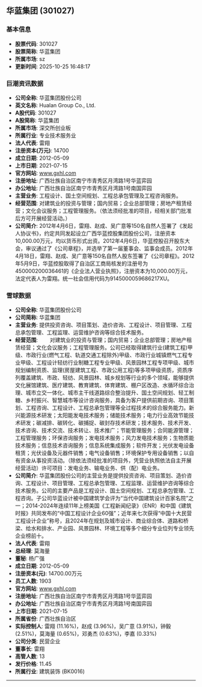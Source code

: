 ## 华蓝集团 (301027)

### 基本信息

- **股票代码**: 301027
- **股票简称**: 华蓝集团
- **所属市场**: sz
- **更新时间**: 2025-10-25 16:48:17

### 巨潮资讯数据

- **公司全称**: 华蓝集团股份公司
- **英文名称**: Hualan Group Co., Ltd.
- **A股代码**: 301027
- **A股简称**: 华蓝集团
- **所属市场**: 深交所创业板
- **所属行业**: 专业技术服务业
- **法人代表**: 雷翔
- **注册资本(万元)**: 14700
- **成立日期**: 2012-05-09
- **上市日期**: 2021-07-15
- **官方网站**: www.gxhl.com
- **注册地址**: 广西壮族自治区南宁市青秀区月湾路1号华蓝弈园
- **办公地址**: 广西壮族自治区南宁市青秀区月湾路1号南国弈园
- **主营业务**: 工程设计、国土空间规划、工程总承包管理及工程咨询服务。
- **经营范围**: 对建筑业的投资与管理；国内贸易；企业总部管理；房地产租赁经营；文化会议服务；工程管理服务。（依法须经批准的项目，经相关部门批准后方可开展经营活动。）
- **公司简介**: 2012年4月6日，雷翔、赵成、吴广意等150名自然人签署了《发起人协议书》，约定共同发起设立广西华蓝控股集团股份公司，注册资本10,000.00万元，均以货币形式出资。2012年4月6日，华蓝控股召开股东大会，审议通过了《公司章程》，并选举了第一届董事会、监事会成员。2012年4月18日，雷翔、赵成、吴广意等150名自然人股东签署了《公司章程》。2012年5月9日，华蓝控股取得了自治区工商局核发的注册号为450000200036461的《企业法人营业执照》，注册资本为10,000.00万元，法定代表人为雷翔。统一社会信用代码为9145000059686217XU。

### 雪球数据

- **公司全称**: 华蓝集团股份公司
- **公司简称**: 华蓝集团
- **主营业务**: 提供投资咨询、项目策划、造价咨询、工程设计、项目管理、工程总承包管理、工程监理、运营维护咨询等综合技术服务。
- **经营范围**: 　　对建筑业的投资与管理；国内贸易；企业总部管理；房地产租赁经营；文化会议服务；工程管理服务。公司已经取得建筑行业(建筑工程)甲级、市政行业(燃气工程、轨道交通工程除外)甲级、市政行业城镇燃气工程专业甲级、工程设计轻纺行业制糖工程专业甲级、风景园林工程专项甲级、城市规划编制资质、监理(房屋建筑工程、市政公用工程)等多项甲级资质，资质序列覆盖建筑、市政、轻纺、风景园林、城乡规划等行业的多个领域，能够提供文化展馆建筑、医疗建筑、教育建筑、体育建筑、棚户区改造、水循环综合治理、城市立交一体化、城市主干线道路综合整治提升、国土空间规划、轻工制糖、乡村振兴、智慧城市等设计咨询服务，具备为客户提供前期咨询、项目策划、工程咨询、工程设计、工程总承包管理等全过程技术的综合服务能力。新兴能源技术研发；太阳能发电技术服务；储能技术服务；电力行业高效节能技术研发；碳减排、碳转化、碳捕捉、碳封存技术研发；技术服务、技术开发、技术咨询、技术交流、技术转让、技术推广；节能管理服务；合同能源管理；工程管理服务；环保咨询服务；发电技术服务；风力发电技术服务；生物质能技术服务；信息技术咨询服务；信息系统集成服务；软件开发；光伏发电设备租赁；光伏设备及元器件销售；电气设备销售；环境保护专用设备销售；以自有资金从事投资活动。（除依法须经批准的项目外，凭营业执照依法自主开展经营活动）许可项目：发电业务、输电业务、供（配）电业务。
- **公司简介**: 华蓝集团股份公司的主营业务是提供投资咨询、项目策划、造价咨询、工程设计、项目管理、工程总承包管理、工程监理、运营维护咨询等综合技术服务。公司的主要产品是工程设计、国土空间规划、工程总承包管理、工程咨询。子公司华蓝设计被中国建筑学会评为“当代中国建筑设计百家名院”之一；2014-2024年连续11年上榜美国《工程新闻纪录》（ENR）和中国《建筑时报》共同发布的“中国工程设计企业60强”；近年来七次获得“中国十大民营工程设计企业”称号，且2024年在规划及城市设计、商业综合体、道路和桥梁、给水和排水、产业园、风景园林、环境工程等多个细分专业位列专业领先企业榜前十。
- **法人代表**: 雷翔
- **总经理**: 莫海量
- **董秘**: 杨广强
- **成立日期**: 2012-05-09
- **注册资本(元)**: 14700.00万元
- **员工人数**: 1903
- **官方网站**: www.gxhl.com
- **注册地址**: 广西壮族自治区南宁市青秀区月湾路1号华蓝弈园
- **办公地址**: 广西壮族自治区南宁市青秀区月湾路1号南国弈园
- **上市日期**: 2021-07-15
- **所属省份**: 广西壮族自治区
- **实际控制人**: 雷翔 (11.16%)，赵成 (3.96%)，吴广意 (3.91%)，钟毅 (2.51%)，莫海量 (0.65%)，邓勇杰 (0.63%)，李嘉 (0.33%)
- **公司分类**: 民营企业
- **董事长**: 雷翔
- **高管人数**: 13
- **发行价格**: 11.45
- **所属行业**: 建筑装饰 (BK0016)

---